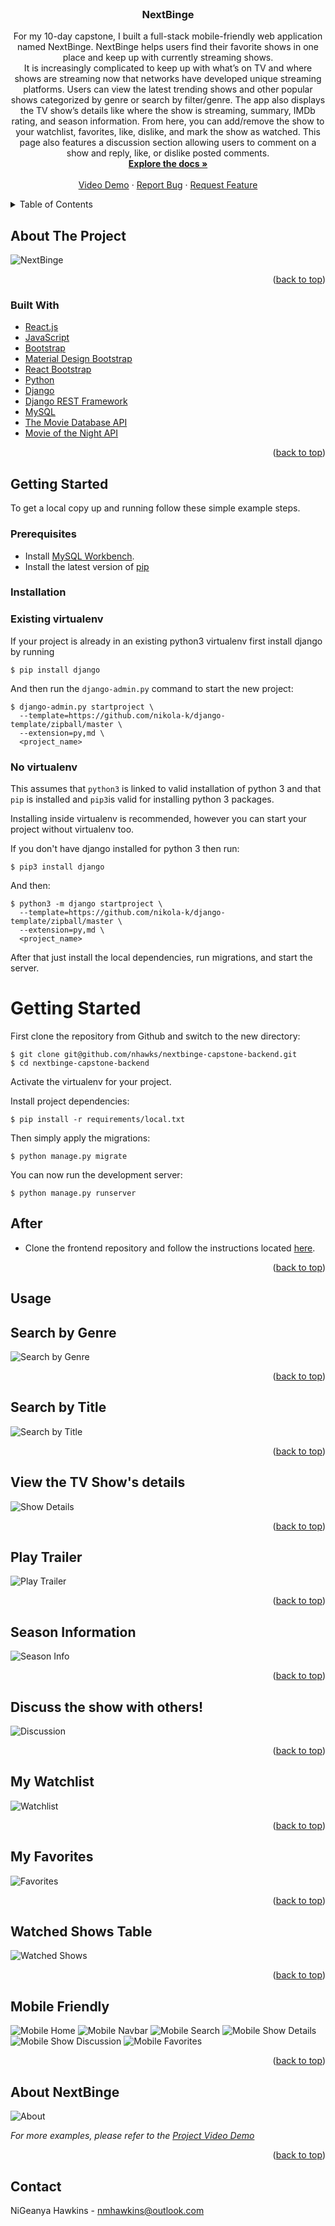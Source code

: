 <div id="top"></div>

<br />

<h3 align="center">NextBinge</h3>

  <p align="center">
    For my 10-day capstone, I built a full-stack mobile-friendly web application named NextBinge. NextBinge helps users find their favorite shows in one place and keep up with currently streaming shows.
    <br>
    It is increasingly complicated to keep up with what’s on TV and where shows are streaming now that networks have developed unique streaming platforms. Users can view the latest trending shows and other popular shows categorized by genre or search by filter/genre. The app also displays the TV show’s details like where the show is streaming, summary, IMDb rating, and season information. 
    From here, you can add/remove the show to your watchlist, favorites, like, dislike, and mark the show as watched. 
    This page also features a discussion section allowing users to comment on a show and reply, like, or dislike posted comments.
    <br />
    <a href="https://github.com/nhawks/nextbinge-capstone-frontend"><strong>Explore the docs »</strong></a>
    <br />
    <br />
    <a href="https://www.youtube.com/watch?v=44NRQpq7yDc">Video Demo</a>
    ·
    <a href="https://github.com/nhawks/nextbinge-capstone-frontend/issues">Report Bug</a>
    ·
    <a href="https://github.com/nhawks/nextbinge-capstone-frontend/issues">Request Feature</a>
  </p>
</div>



<!-- TABLE OF CONTENTS -->
<details>
  <summary>Table of Contents</summary>
  <ol>
    <li>
      <a href="#about-the-project">About The Project</a>
      <ul>
        <li><a href="#built-with">Built With</a></li>
      </ul>
    </li>
    <li>
      <a href="#getting-started">Getting Started</a>
      <ul>
        <li><a href="#prerequisites">Prerequisites</a></li>
        <li><a href="#installation">Installation</a></li>
      </ul>
    </li>
    <li><a href="#usage">Usage</a></li>
    <li><a href="#license">License</a></li>
    <li><a href="#contact">Contact</a></li>
  </ol>
</details>



<!-- ABOUT THE PROJECT -->
## About The Project

![NextBinge](https://github.com/nhawks/nextbinge-capstone-frontend/blob/master/project-images/NextBinge.png)

<p align="right">(<a href="#top">back to top</a>)</p>

### Built With

* [React.js](https://reactjs.org/)
* [JavaScript](https://www.javascript.com/)
* [Bootstrap](https://getbootstrap.com)
* [Material Design Bootstrap](https://mdbootstrap.com/docs/b5/react/)
* [React Bootstrap](https://react-bootstrap.github.io/)
* [Python](https://www.python.org/)
* [Django](https://www.djangoproject.com/)
* [Django REST Framework](https://www.django-rest-framework.org/)
* [MySQL](https://www.mysql.com/)
* [The Movie Database API](https://developers.themoviedb.org/3/getting-started/introduction)
* [Movie of the Night API](https://rapidapi.com/movie-of-the-night-movie-of-the-night-default/api/streaming-availability)

<p align="right">(<a href="#top">back to top</a>)</p>



<!-- GETTING STARTED -->
## Getting Started

To get a local copy up and running follow these simple example steps.

### Prerequisites

* Install [MySQL Workbench](https://www.mysql.com/products/workbench/). 
* Install the latest version of [pip](https://pip.pypa.io/en/stable/installation/)

### Installation

### Existing virtualenv

If your project is already in an existing python3 virtualenv first install django by running

    $ pip install django
    
And then run the `django-admin.py` command to start the new project:

    $ django-admin.py startproject \
      --template=https://github.com/nikola-k/django-template/zipball/master \
      --extension=py,md \
      <project_name>
      
### No virtualenv

This assumes that `python3` is linked to valid installation of python 3 and that `pip` is installed and `pip3`is valid
for installing python 3 packages.

Installing inside virtualenv is recommended, however you can start your project without virtualenv too.

If you don't have django installed for python 3 then run:

    $ pip3 install django
    
And then:

    $ python3 -m django startproject \
      --template=https://github.com/nikola-k/django-template/zipball/master \
      --extension=py,md \
      <project_name>
      
      
After that just install the local dependencies, run migrations, and start the server.

# Getting Started

First clone the repository from Github and switch to the new directory:

    $ git clone git@github.com/nhawks/nextbinge-capstone-backend.git
    $ cd nextbinge-capstone-backend
    
Activate the virtualenv for your project.
    
Install project dependencies:

    $ pip install -r requirements/local.txt
    
    
Then simply apply the migrations:

    $ python manage.py migrate
    

You can now run the development server:

    $ python manage.py runserver

## After

* Clone the frontend repository and follow the instructions located [here](https://github.com/nhawks/nextbinge-capstone-frontend). 


<p align="right">(<a href="#top">back to top</a>)</p>


<!-- USAGE EXAMPLES -->
## Usage

## Search by Genre
![Search by Genre](https://github.com/nhawks/nextbinge-capstone-frontend/blob/master/project-images/genre-search.PNG)
<p align="right">(<a href="#top">back to top</a>)</p>

## Search by Title
![Search by Title](https://github.com/nhawks/nextbinge-capstone-frontend/blob/master/project-images/title-search.PNG)
<p align="right">(<a href="#top">back to top</a>)</p>

## View the TV Show's details
![Show Details](https://github.com/nhawks/nextbinge-capstone-frontend/blob/master/project-images/show-details.PNG)
<p align="right">(<a href="#top">back to top</a>)</p>

## Play Trailer
![Play Trailer](https://github.com/nhawks/nextbinge-capstone-frontend/blob/master/project-images/play-trailer.PNG)
<p align="right">(<a href="#top">back to top</a>)</p>

## Season Information
![Season Info](https://github.com/nhawks/nextbinge-capstone-frontend/blob/master/project-images/season-info.PNG)
<p align="right">(<a href="#top">back to top</a>)</p>

## Discuss the show with others!
![Discussion](https://github.com/nhawks/nextbinge-capstone-frontend/blob/master/project-images/discussions.PNG)
<p align="right">(<a href="#top">back to top</a>)</p>

## My Watchlist
![Watchlist](https://github.com/nhawks/nextbinge-capstone-frontend/blob/master/project-images/watchlist.PNG)
<p align="right">(<a href="#top">back to top</a>)</p>

## My Favorites
![Favorites](https://github.com/nhawks/nextbinge-capstone-frontend/blob/master/project-images/favorites.PNG)
<p align="right">(<a href="#top">back to top</a>)</p>


## Watched Shows Table
![Watched Shows](https://github.com/nhawks/nextbinge-capstone-frontend/blob/master/project-images/watched.PNG)
<p align="right">(<a href="#top">back to top</a>)</p>



## Mobile Friendly
![Mobile Home](https://github.com/nhawks/nextbinge-capstone-frontend/blob/master/project-images/mobile-home.PNG)
![Mobile Navbar](https://github.com/nhawks/nextbinge-capstone-frontend/blob/master/project-images/mobile-nav.PNG)
![Mobile Search](https://github.com/nhawks/nextbinge-capstone-frontend/blob/master/project-images/mobile-search.PNG)
![Mobile Show Details](https://github.com/nhawks/nextbinge-capstone-frontend/blob/master/project-images/mobile-details.PNG)
![Mobile Show Discussion](https://github.com/nhawks/nextbinge-capstone-frontend/blob/master/project-images/mobile-discussion.PNG)
![Mobile Favorites](https://github.com/nhawks/nextbinge-capstone-frontend/blob/master/project-images/mobile-favorites.PNG)
<p align="right">(<a href="#top">back to top</a>)</p>

## About NextBinge
![About](https://github.com/nhawks/nextbinge-capstone-frontend/blob/master/project-images/about.PNG)

_For more examples, please refer to the [Project Video Demo](https://vimeo.com/648685904?embedded=true&source=video_title&owner=41163184)_

<p align="right">(<a href="#top">back to top</a>)</p>


<!-- CONTACT -->
## Contact

NiGeanya Hawkins - nmhawkins@outlook.com


<!-- MARKDOWN LINKS & IMAGES -->
[contributors-shield]: https://img.shields.io/github/contributors/nhawks/nextbinge-capstone-frontend.svg?style=for-the-badge
[contributors-url]: https://github.com/nhawks/nextbinge-capstone-frontend/graphs/contributors
[linkedin-url]: https://linkedin.com/in/nmhawkins
[product-screenshot]: (./project-images/NextBinge.png)



